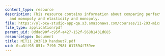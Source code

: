 ```yaml
---
content_type: resource
description: This resource contains information about comparing perfect competition
  and monopoly and elasticity and monopoly.
file: https://ol-ocw-studio-app-qa.s3.amazonaws.com/courses/11-203-microeconomics-fall-2010/0ca3ff98851c7f90798f617594f759ee_MIT11_203F10_handout7.pdf
file_type: application/pdf
parent_uid: 0ddad90f-c95f-a427-152f-568b1431d685
resourcetype: Document
title: MIT11_203F10_handout7.pdf
uid: 0ca3ff98-851c-7f90-798f-617594f759ee
---
```


